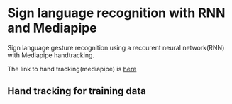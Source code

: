 # Sign language recognition with RNN and Mediapipe
Sign language gesture recognition using a reccurent neural network(RNN) with Mediapipe handtracking.

The link to hand tracking(mediapipe) is [here](https://github.com/google/mediapipe)

## Hand tracking for training data
